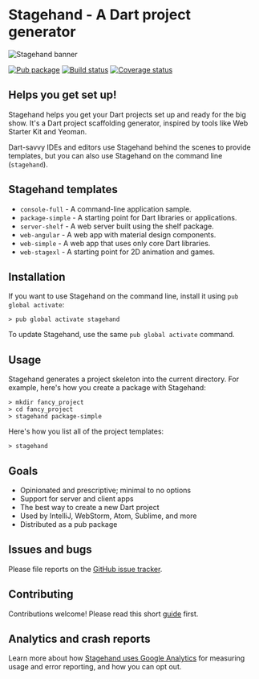 # Stagehand - A Dart project generator

![Stagehand banner](https://raw.githubusercontent.com/dart-lang/stagehand/master/site/banner_stagehand.jpg)

[![Pub package](https://img.shields.io/pub/v/stagehand.svg)](https://pub.dartlang.org/packages/stagehand)
[![Build status](https://travis-ci.org/dart-lang/stagehand.svg?branch=master)](https://travis-ci.org/dart-lang/stagehand)
[![Coverage status](https://coveralls.io/repos/dart-lang/stagehand/badge.svg?branch=master)](https://coveralls.io/r/dart-lang/stagehand?branch=master)

## Helps you get set up!

Stagehand helps you get your Dart projects set up and ready for the big show.
It's a Dart project scaffolding generator, inspired by tools like Web Starter
Kit and Yeoman.

Dart-savvy IDEs and editors use Stagehand behind the scenes to provide templates,
but you can also use Stagehand on the command line (`stagehand`).

## Stagehand templates
* `console-full` - A command-line application sample.
* `package-simple` - A starting point for Dart libraries or applications.
* `server-shelf` - A web server built using the shelf package.
* `web-angular` - A web app with material design components.
* `web-simple` - A web app that uses only core Dart libraries.
* `web-stagexl` - A starting point for 2D animation and games.

## Installation

If you want to use Stagehand on the command line,
install it using `pub global activate`:

```console
> pub global activate stagehand
```

To update Stagehand, use the same `pub global activate` command.

## Usage

Stagehand generates a project skeleton into the current directory.
For example, here's how you create a package with Stagehand:

```console
> mkdir fancy_project
> cd fancy_project
> stagehand package-simple
```

Here's how you list all of the project templates:

```console
> stagehand
```

## Goals

* Opinionated and prescriptive; minimal to no options
* Support for server and client apps
* The best way to create a new Dart project
* Used by IntelliJ, WebStorm, Atom, Sublime, and more
* Distributed as a pub package

## Issues and bugs

Please file reports on the
[GitHub issue tracker](https://github.com/dart-lang/stagehand/issues).

## Contributing

Contributions welcome! Please read this short
[guide](https://github.com/dart-lang/stagehand/blob/master/CONTRIBUTING.md) first.

## Analytics and crash reports

Learn more about how [Stagehand uses Google Analytics][analytics] for measuring
usage and error reporting, and how you can opt out.

[analytics]: https://github.com/dart-lang/stagehand/wiki/Anonymous-analytics-and-crash-reports

